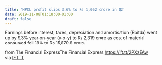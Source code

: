 ```yaml
---
title: 'HPCL profit slips 3.6% to Rs 1,052 crore in Q2'
date: 2019-11-08T01:18:00+01:00
draft: false
---
```


Earnings before interest, taxes, depreciation and amortisation (Ebitda) went up by 9.3% year-on-year (y-o-y) to Rs 2,319 crore as cost of material consumed fell 18% to Rs 15,679.8 crore.  
  
from The Financial ExpressThe Financial Express https://ift.tt/2PXzEAw  
via [IFTTT](https://ifttt.com/?ref=da&site=blogger)